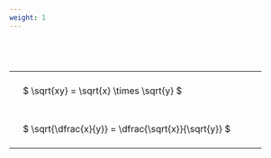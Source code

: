 ```yaml
---
weight: 1
---
```


#  
<br>
<style type="text/css">
#T_19cb1 th.col_heading {
  text-align: left;
  font-size: 1em;
}
#T_19cb1 td {
  text-align: left;
  font-size: 1em;
  padding: 1.5em;
}
#T_19cb1_row0_col0, #T_19cb1_row1_col0 {
  width: 400px;
  white-space: pre-wrap;
}
</style>
<table id="T_19cb1">
  <thead>
  </thead>
  <tbody>
    <tr>
      <td id="T_19cb1_row0_col0" class="data row0 col0" >$ \sqrt{xy} = \sqrt{x} \times \sqrt{y} $</td>
    </tr>
    <tr>
      <td id="T_19cb1_row1_col0" class="data row1 col0" >$ \sqrt{\dfrac{x}{y}} = \dfrac{\sqrt{x}}{\sqrt{y}} $</td>
    </tr>
  </tbody>
</table>
